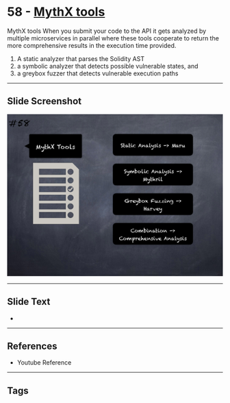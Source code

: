 
# 58 - [MythX tools](./MythX%20tools.md)

MythX tools When you submit your code to the API it gets analyzed by multiple microservices in parallel where these tools cooperate to return the more comprehensive results in the execution time provided.


1.  A static analyzer that parses the Solidity AST
2.  a symbolic analyzer that detects possible vulnerable states, and
3.  a greybox fuzzer that detects vulnerable execution paths


___
## Slide Screenshot
![058.png](../../images/6.%20Audit%20Techniques%20and%20Tools%20101/058.png)
___
## Slide Text
- 
___
## References
- Youtube Reference
___
## Tags
